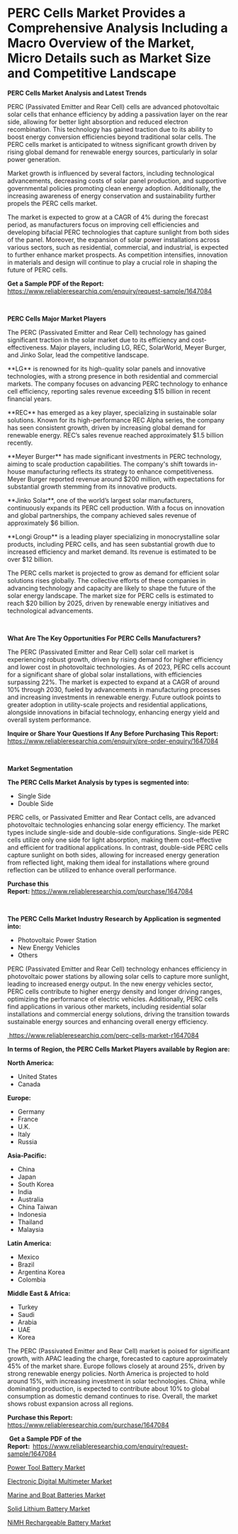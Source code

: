 <p><h1>PERC Cells Market Provides a Comprehensive Analysis Including a Macro Overview of the Market, Micro Details such as Market Size and Competitive Landscape</h1></p><p><strong>PERC Cells Market Analysis and Latest Trends</strong></p>
<p><p>PERC (Passivated Emitter and Rear Cell) cells are advanced photovoltaic solar cells that enhance efficiency by adding a passivation layer on the rear side, allowing for better light absorption and reduced electron recombination. This technology has gained traction due to its ability to boost energy conversion efficiencies beyond traditional solar cells. The PERC cells market is anticipated to witness significant growth driven by rising global demand for renewable energy sources, particularly in solar power generation.</p><p>Market growth is influenced by several factors, including technological advancements, decreasing costs of solar panel production, and supportive governmental policies promoting clean energy adoption. Additionally, the increasing awareness of energy conservation and sustainability further propels the PERC cells market. </p><p>The market is expected to grow at a CAGR of 4% during the forecast period, as manufacturers focus on improving cell efficiencies and developing bifacial PERC technologies that capture sunlight from both sides of the panel. Moreover, the expansion of solar power installations across various sectors, such as residential, commercial, and industrial, is expected to further enhance market prospects. As competition intensifies, innovation in materials and design will continue to play a crucial role in shaping the future of PERC cells.</p></p>
<p><strong>Get a Sample PDF of the Report:&nbsp;</strong> <a href="https://www.reliableresearchiq.com/enquiry/request-sample/1647084?utm_campaign=1870&utm_medium=2&utm_source=Github&utm_content=ia&utm_term=07042025&utm_id=perc-cells">https://www.reliableresearchiq.com/enquiry/request-sample/1647084</a></p>
<p>&nbsp;</p>
<p><strong>PERC Cells Major Market Players</strong></p>
<p><p>The PERC (Passivated Emitter and Rear Cell) technology has gained significant traction in the solar market due to its efficiency and cost-effectiveness. Major players, including LG, REC, SolarWorld, Meyer Burger, and Jinko Solar, lead the competitive landscape.</p><p>**LG** is renowned for its high-quality solar panels and innovative technologies, with a strong presence in both residential and commercial markets. The company focuses on advancing PERC technology to enhance cell efficiency, reporting sales revenue exceeding $15 billion in recent financial years.</p><p>**REC** has emerged as a key player, specializing in sustainable solar solutions. Known for its high-performance REC Alpha series, the company has seen consistent growth, driven by increasing global demand for renewable energy. REC’s sales revenue reached approximately $1.5 billion recently.</p><p>**Meyer Burger** has made significant investments in PERC technology, aiming to scale production capabilities. The company's shift towards in-house manufacturing reflects its strategy to enhance competitiveness. Meyer Burger reported revenue around $200 million, with expectations for substantial growth stemming from its innovative products.</p><p>**Jinko Solar**, one of the world’s largest solar manufacturers, continuously expands its PERC cell production. With a focus on innovation and global partnerships, the company achieved sales revenue of approximately $6 billion.</p><p>**Longi Group** is a leading player specializing in monocrystalline solar products, including PERC cells, and has seen substantial growth due to increased efficiency and market demand. Its revenue is estimated to be over $12 billion.</p><p>The PERC cells market is projected to grow as demand for efficient solar solutions rises globally. The collective efforts of these companies in advancing technology and capacity are likely to shape the future of the solar energy landscape. The market size for PERC cells is estimated to reach $20 billion by 2025, driven by renewable energy initiatives and technological advancements.</p></p>
<p>&nbsp;</p>
<p><strong>What Are The Key Opportunities For PERC Cells Manufacturers?</strong></p>
<p><p>The PERC (Passivated Emitter and Rear Cell) solar cell market is experiencing robust growth, driven by rising demand for higher efficiency and lower cost in photovoltaic technologies. As of 2023, PERC cells account for a significant share of global solar installations, with efficiencies surpassing 22%. The market is expected to expand at a CAGR of around 10% through 2030, fueled by advancements in manufacturing processes and increasing investments in renewable energy. Future outlook points to greater adoption in utility-scale projects and residential applications, alongside innovations in bifacial technology, enhancing energy yield and overall system performance.</p></p>
<p><strong>Inquire or Share Your Questions If Any Before Purchasing This Report:</strong> <a href="https://www.reliableresearchiq.com/enquiry/pre-order-enquiry/1647084?utm_campaign=1870&utm_medium=2&utm_source=Github&utm_content=ia&utm_term=07042025&utm_id=perc-cells">https://www.reliableresearchiq.com/enquiry/pre-order-enquiry/1647084</a></p>
<p>&nbsp;</p>
<p><strong>Market Segmentation</strong></p>
<p><strong>The PERC Cells Market Analysis by types is segmented into:</strong></p>
<p><ul><li>Single Side</li><li>Double Side</li></ul></p>
<p><p>PERC cells, or Passivated Emitter and Rear Contact cells, are advanced photovoltaic technologies enhancing solar energy efficiency. The market types include single-side and double-side configurations. Single-side PERC cells utilize only one side for light absorption, making them cost-effective and efficient for traditional applications. In contrast, double-side PERC cells capture sunlight on both sides, allowing for increased energy generation from reflected light, making them ideal for installations where ground reflection can be utilized to enhance overall performance.</p></p>
<p><strong>Purchase this Report:&nbsp;</strong><a href="https://www.reliableresearchiq.com/purchase/1647084?utm_campaign=1870&utm_medium=2&utm_source=Github&utm_content=ia&utm_term=07042025&utm_id=perc-cells">https://www.reliableresearchiq.com/purchase/1647084</a></p>
<p>&nbsp;</p>
<p><strong>The PERC Cells Market Industry Research by Application is segmented into:</strong></p>
<p><ul><li>Photovoltaic Power Station</li><li>New Energy Vehicles</li><li>Others</li></ul></p>
<p><p>PERC (Passivated Emitter and Rear Cell) technology enhances efficiency in photovoltaic power stations by allowing solar cells to capture more sunlight, leading to increased energy output. In the new energy vehicles sector, PERC cells contribute to higher energy density and longer driving ranges, optimizing the performance of electric vehicles. Additionally, PERC cells find applications in various other markets, including residential solar installations and commercial energy solutions, driving the transition towards sustainable energy sources and enhancing overall energy efficiency.</p></p>
<p><a href="https://www.reliableresearchiq.com/perc-cells-market-r1647084?utm_campaign=1870&utm_medium=2&utm_source=Github&utm_content=ia&utm_term=07042025&utm_id=perc-cells">&nbsp;https://www.reliableresearchiq.com/perc-cells-market-r1647084</a></p>
<p><strong>In terms of Region, the PERC Cells Market Players available by Region are:</strong></p>
<p>
    <p> <strong> North America: </strong>
        <ul>
            <li>United States</li>
            <li>Canada</li>
        </ul>
        </p> 
    <p> <strong> Europe: </strong>
        <ul>
            <li>Germany</li>
            <li>France</li>
            <li>U.K.</li>
            <li>Italy</li>
            <li>Russia</li>
        </ul>
        </p> 
    <p> <strong> Asia-Pacific: </strong>
        <ul>
            <li>China</li>
            <li>Japan</li>
            <li>South Korea</li>
            <li>India</li>
            <li>Australia</li>
            <li>China Taiwan</li>
            <li>Indonesia</li>
            <li>Thailand</li>
            <li>Malaysia</li>
        </ul>
        </p> 
    <p> <strong> Latin America: </strong>
        <ul>
            <li>Mexico</li>
            <li>Brazil</li>
            <li>Argentina Korea</li>
            <li>Colombia</li>
        </ul>
        </p> 
    <p> <strong> Middle East & Africa: </strong>
        <ul>
            <li>Turkey</li>
            <li>Saudi</li>
            <li>Arabia</li>
            <li>UAE</li>
            <li>Korea</li>
        </ul>
    </p>
    </p>
<p><p>The PERC (Passivated Emitter and Rear Cell) market is poised for significant growth, with APAC leading the charge, forecasted to capture approximately 45% of the market share. Europe follows closely at around 25%, driven by strong renewable energy policies. North America is projected to hold around 15%, with increasing investment in solar technologies. China, while dominating production, is expected to contribute about 10% to global consumption as domestic demand continues to rise. Overall, the market shows robust expansion across all regions.</p></p>
<p><strong>Purchase this Report: </strong><a href="https://www.reliableresearchiq.com/purchase/1647084?utm_campaign=1870&utm_medium=2&utm_source=Github&utm_content=ia&utm_term=07042025&utm_id=perc-cells">https://www.reliableresearchiq.com/purchase/1647084</a></p>
<p>&nbsp;<strong>Get a Sample PDF of the Report:&nbsp;&nbsp;</strong><a href="https://www.reliableresearchiq.com/enquiry/request-sample/1647084?utm_campaign=1870&utm_medium=2&utm_source=Github&utm_content=ia&utm_term=07042025&utm_id=perc-cells">https://www.reliableresearchiq.com/enquiry/request-sample/1647084</a></p>
<p><strong></strong></p>
<p><p><a href="https://github.com/evraltandre36/Market-Research-Report-List-1/blob/main/power-tool-battery-market.md?utm_campaign=1870&utm_medium=2&utm_source=Github&utm_content=ia&utm_term=07042025&utm_id=perc-cells">Power Tool Battery Market</a></p><p><a href="https://github.com/kleyderoomes/Market-Research-Report-List-1/blob/main/electronic-digital-multimeter-market.md?utm_campaign=1870&utm_medium=2&utm_source=Github&utm_content=ia&utm_term=07042025&utm_id=perc-cells">Electronic Digital Multimeter Market</a></p><p><a href="https://github.com/cavushjla/Market-Research-Report-List-1/blob/main/marine-and-boat-batteries-market.md?utm_campaign=1870&utm_medium=2&utm_source=Github&utm_content=ia&utm_term=07042025&utm_id=perc-cells">Marine and Boat Batteries Market</a></p><p><a href="https://github.com/coricnzati/Market-Research-Report-List-1/blob/main/solid-lithium-battery-market.md?utm_campaign=1870&utm_medium=2&utm_source=Github&utm_content=ia&utm_term=07042025&utm_id=perc-cells">Solid Lithium Battery Market</a></p><p><a href="https://github.com/alrogikrosa/Market-Research-Report-List-1/blob/main/nimh-rechargeable-battery-market.md?utm_campaign=1870&utm_medium=2&utm_source=Github&utm_content=ia&utm_term=07042025&utm_id=perc-cells">NiMH Rechargeable Battery Market</a></p></p>
